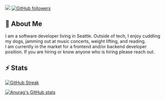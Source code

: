 <!-- <div align='center' class='row'>
    <h1 class='col-6'>CHRIS HONG</h1> -->

![](https://komarev.com/ghpvc/?username=c1008h) 
[![GitHub followers](https://img.shields.io/github/followers/c1008h.svg?style=social&label=Follow)](https://github.com/c1008h?tab=followers)

<!-- </div> -->

## 👀 About Me
I am a software developer living in Seattle. Outside of tech, I enjoy cuddling my dogs, jamming out at music concerts, weight lifting, and reading. 
<br/>
I am currently in the market for a frontend and/or backend developer position. If you are hiring or know anyone who is hiring please reach out.
<!-- ## 📫 Lets Connect!

<a href='mailto:hongchris97@gmail.com'><img src='https://img.shields.io/badge/Gmail-D14836?style=for-the-badge&logo=gmail&logoColor=white'/></a>

<a href='https://www.linkedin.com/in/hong-chris/'><img src='https://img.shields.io/badge/LinkedIn-0077B5?style=for-the-badge&logo=linkedin&logoColor=white'/></a> -->

<!-- <br/> -->

<!-- ## 💻 I'm Currently Working On
<ul>
    <li>Hackathon Projects</li>
    <li></li>
</ul> -->

## ⚡ Stats
[![GitHub Streak](https://streak-stats.demolab.com?user=c1008h&theme=blueberry_duo)](https://git.io/streak-stats) 

[![Anurag's GitHub stats](https://github-readme-stats-git-masterrstaa-rickstaa.vercel.app/api?username=c1008h&theme=rose_pine)](https://github.com/anuraghazra/github-readme-stats)

<!-- [![Top Langs](https://github-readme-stats.vercel.app/api/top-langs/?username=c1008h&theme=vision-friendly-dark)](https://github.com/anuraghazra/github-readme-stats) -->